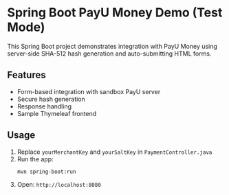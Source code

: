 # Spring Boot PayU Money Demo (Test Mode)

This Spring Boot project demonstrates integration with PayU Money using server-side SHA-512 hash generation and auto-submitting HTML forms.

## Features
- Form-based integration with sandbox PayU server
- Secure hash generation
- Response handling
- Sample Thymeleaf frontend

## Usage
1. Replace `yourMerchantKey` and `yourSaltKey` in `PaymentController.java`
2. Run the app:
   ```
   mvn spring-boot:run
   ```
3. Open: `http://localhost:8080`